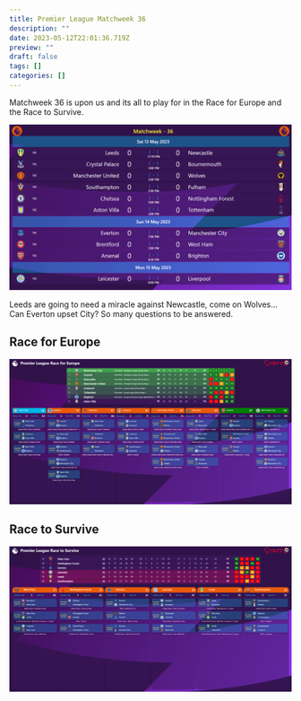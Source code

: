 ```yaml
---
title: Premier League Matchweek 36
description: ""
date: 2023-05-12T22:01:36.719Z
preview: ""
draft: false
tags: []
categories: []
---
```


Matchweek 36 is upon us and its all to play for in the Race for Europe and the Race to Survive.

![MW36](./assets/mw36.png)

Leeds are going to need a miracle against Newcastle, come on Wolves... Can Everton upset City? So many questions to be answered.
## Race for Europe

![MW36](./assets/mw36-raceforeurope.png)

## Race to Survive

![MW36](./assets/mw36-racetosurvive.png)